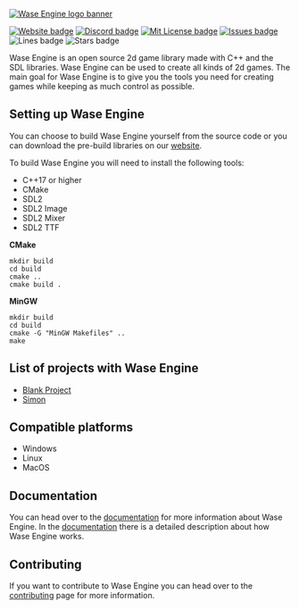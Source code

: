 

[![Wase Engine logo banner](http://wase-engine.com/img/banner.png)](https://wase-engine.com/)

[![Website badge](https://img.shields.io/website?up_message=online&url=https%3A%2F%2Fwase-engine.com%2F)](https://wase-engine.com/)
[![Discord badge](https://img.shields.io/discord/864845724444393472?label=discord)](https://discord.gg/2RBMMxMJ7R)
[![Mit License badge](https://img.shields.io/apm/l/vim-mode)](https://github.com/Wase-Engine/wase-engine/blob/master/LICENSE)
[![Issues badge](https://img.shields.io/github/issues/Wase-Engine/wase-engine)](https://github.com/Wase-Engine/wase-engine/issues)
![Lines badge](https://img.shields.io/tokei/lines/github/Wase-Engine/wase-engine)
![Stars badge](https://img.shields.io/github/stars/Wase-Engine/wase-engine?style=social)

Wase Engine is an open source 2d game library made with C++ and the SDL libraries. Wase Engine can be used to create all kinds of 2d games. The main goal for Wase Engine is to give you the tools you need for creating games while keeping as much control as possible.


## Setting up Wase Engine

You can choose to build Wase Engine yourself from the source code or you can download the pre-build libraries on our [website](https://wase-engine.com/).

To build Wase Engine you will need to install the following tools:

 - C++17 or higher
 - CMake
 - SDL2
 - SDL2 Image
 - SDL2 Mixer
 - SDL2 TTF

**CMake**
```
mkdir build
cd build
cmake ..
cmake build .
```

**MinGW**
```
mkdir build
cd build
cmake -G "MinGW Makefiles" ..
make
```

## List of projects with Wase Engine
 - [Blank Project](https://github.com/Wase-Engine/blank-project)
 - [Simon](https://github.com/JelleVos1/simon)

## Compatible platforms
- Windows
- Linux
- MacOS

## Documentation
You can head over to the [documentation](https://wase-engine.com/documentation) for more information about Wase Engine. In the [documentation](https://wase-engine.com/documentation) there is a detailed description about how Wase Engine works.

## Contributing
If you want to contribute to Wase Engine you can head over to the [contributing](https://github.com/Wase-Engine/wase-engine/blob/master/CONTRIBUTING.md) page for more information.